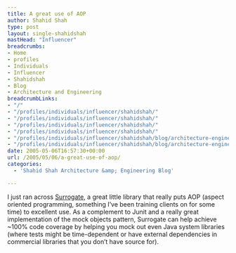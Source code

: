 ```yaml
---
title: A great use of AOP
author: Shahid Shah
type: post
layout: single-shahidshah
mastHead: "Influencer"
breadcrumbs:
- Home
- profiles
- Individuals
- Influencer
- Shahidshah
- Blog
- Architecture and Engineering
breadcrumbLinks:
- "/"
- "/profiles/individuals/influencer/shahidshah/"
- "/profiles/individuals/influencer/shahidshah/"
- "/profiles/individuals/influencer/shahidshah/"
- "/profiles/individuals/influencer/shahidshah/"
- "/profiles/individuals/influencer/shahidshah/blog/architecture-engineering/"
- "/profiles/individuals/influencer/shahidshah/blog/architecture-engineering/"
date: 2005-05-06T16:57:30+00:00
url: /2005/05/06/a-great-use-of-aop/
categories:
  - 'Shahid Shah Architecture &amp; Engineering Blog'

---
```

I just ran across [Surrogate][1], a great little library that really puts AOP (aspect oriented programming, something I&#8217;ve been training clients on for some time) to excellent use. As a complement to Junit and a really great implementation of the mock objects pattern, Surrogate can help achieve ~100% code coverage by helping you mock out even Java system libraries (where tests might be time-dependent or have external dependencies in commercial libraries that you don&#8217;t have source for).

 [1]: http://surrogate.sourceforge.net/